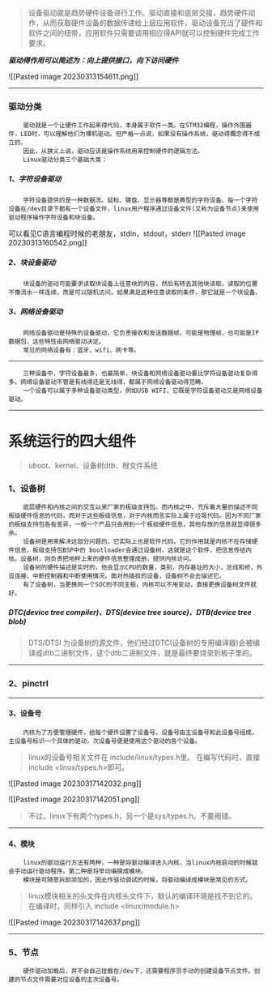 >设备驱动就是趋势硬件设备进行工作。驱动直接和底层交接，趋势硬件动作，从而获取硬件设备的数据传递给上层应用软件，驱动设备充当了硬件和软件之间的纽带，应用软件只需要调用相应得API就可以控制硬件完成工作要求。

_**驱动得作用可以简述为：向上提供接口，向下访问硬件**_

![[Pasted image 20230313154611.png]]

---
### 驱动分类
		驱动就是一个让硬件工作起来得代码，本身属于软件一类。在STM32编程，操作外围器件，LED时，可以理解他们为裸机驱动。但严格一点说，如果没有操作系统，驱动得概念得不成立的。
		因此，从狭义上说，驱动应该是操作系统用来控制硬件的逻辑方法。
		Linux驱动分类三个基础大类：

##### 1、字符设备驱动
		字符设备提供的是一种数据流。鼠标、键盘、显示器等都是典型的字符设备。每一个字符设备在/dev目录下都有一个设备文件，linux用户程序通过设备文件(又称为设备节点)来使用驱动程序操作字符设备和块设备。
可以看见C语言编程时候的老朋友，stdin，stdout，stderr
![[Pasted image 20230313160542.png]]

##### 2、块设备驱动
		块设备的驱动可能要求读取块设备上任意块的内容，然后有转去其他块读取。读取的位置不像流水一样连续，而是可以随机访问。如果满足这种任意读取的条件，那它就是一个块设备。
##### 3、网络设备驱动
		网络设备驱动是特殊的设备驱动，它负责接收和发送数据帧，可能是物理帧，也可能是IP数据包，这些特性由网络驱动决定。
		常见的网络设备有：蓝牙、wifi、网卡等。

---
		三种设备中，字符设备最多，也最简单，块设备和网络设备驱动要比字符设备驱动复杂得多。网络设备驱动不管是有线得还是无线得，都属于网络设备驱动得范畴。
		一个设备可以属于多种设备驱动类型，例如USB WIFI，它既是字符设备驱动又是网络设备驱动。

---
# 系统运行的四大组件
>uboot、kernel、设备树dtb、根文件系统


### 1、设备树

		底层硬件和内核之间的交互以来厂家的板级支持包。而内核之中，充斥着大量的描述不同板级硬件信息的代码，而对于这些板级信息，对于内核而言实际上属于垃圾代码。因为不同厂家的板级支持包各有差异，一般一个产品只会用到一个板级硬件信息，其他存放的信息就显得很多余。
		设备树是用来解决这部分问题的，它实际上也是软件代码。它的作用就是内核不在存储硬件信息，板级支持包BSP中的 bootloader会通过设备树，这就是这个软件，把信息传给内核。设备树，则负责把地秤上来的硬件信息整理成册，提供内核访问。
		设备树的硬件描述是实时的，他会显示CPU的数量，类别，内存基址的大小，总线和桥，外设连接，中断控制器和中断使用情况。面对热插拔的设备，设备树不会去描述它。
		有了设备树，当更换同一个SOC的不同主板，内核可以不用变动，直接更换设备树文件就好。

##### DTC(device tree compiler)、DTS(device tree source)、DTB(device tree blob)
>DTS/DTSI 为设备树的源文件，他们经过DTC(设备树的专用编译器)会被编译成dtb二进制文件，这个dtb二进制文件，就是最终要烧录到板子里的。

----

### 2、pinctrl


----
#### 3、设备号
		内核为了方便管理硬件，给每个硬件设置了设备号。设备号由主设备号和此设备号组成，主设备号标识一个具体的驱动，次设备号便是使用这个驱动的各个设备。

>linux的设备号相关文件在 include/linux/types.h里。
>在编写代码时，直接 include <linux/types.h>即可。


![[Pasted image 20230317142032.png]]



![[Pasted image 20230317142051.png]]

>不过，linux下有两个types.h，另一个是sys/types.h。不要用错。

---
#### 4、模块
		linux的驱动运行方法有两种，一种是将驱动编译进入内核，当linux内核启动的时候就会手动运行驱动程序。第二种是将举动编撰成模块。
		模块是可随意拆卸添加的，因此作驱动调试的时候，将驱动编译成模块是常见的方式。

>linux模块相关的头文件在内核头文件下，默认的编译环境是找不到它的。
>在编译时，同样引入 include <linux/module.h>

![[Pasted image 20230317142637.png]]


----
### 5、节点
		硬件驱动加载后，并不会自己挂载在/dev下，还需要程序员手动的创建设备节点文件。创建的节点文件需要对应设备的主次设备号。

